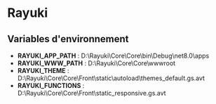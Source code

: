 # Rayuki

## Variables d'environnement
 - **RAYUKI_APP_PATH** : D:\Rayuki\Core\Core\bin\Debug\net8.0\apps
 - **RAYUKI_WWW_PATH** : D:\Rayuki\Core\Core\wwwroot
 - **RAYUKI_THEME** : D:\Rayuki\Core\Core\Front\static\autoload\themes\_default.gs.avt
 - **RAYUKI_FUNCTIONS** : D:\Rayuki\Core\Core\Front\static\_responsive.gs.avt